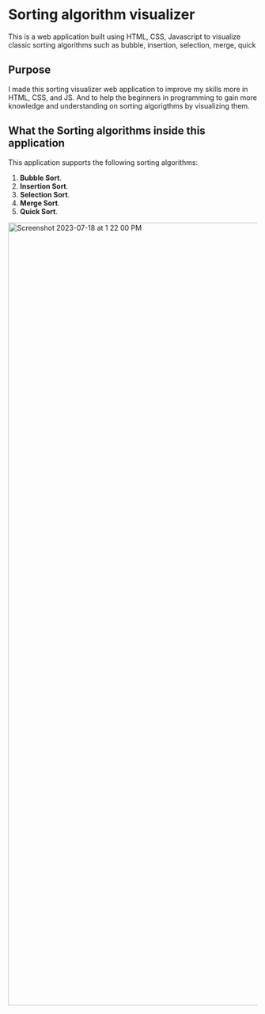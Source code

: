 # Sorting algorithm visualizer

This is a web application built using HTML, CSS, Javascript to visualize classic sorting algorithms such as bubble, insertion, selection, merge, quick 


## Purpose

I made this sorting visualizer web application to improve my skills more in
HTML, CSS, and JS. And to help the beginners in programming to gain more knowledge and understanding on sorting algorigthms by visualizing them.

## What the Sorting algorithms inside this application

This application supports the following sorting algorithms:

1. **Bubble Sort**.
2. **Insertion Sort**.
3. **Selection Sort**.
4. **Merge Sort**.
5. **Quick Sort**.
<img width="1580" alt="Screenshot 2023-07-18 at 1 22 00 PM" src="https://github.com/VINAY-SAINI/sorting_visualisier/assets/65601865/d673167b-3fb9-4563-819f-39bbc15abbfc">

